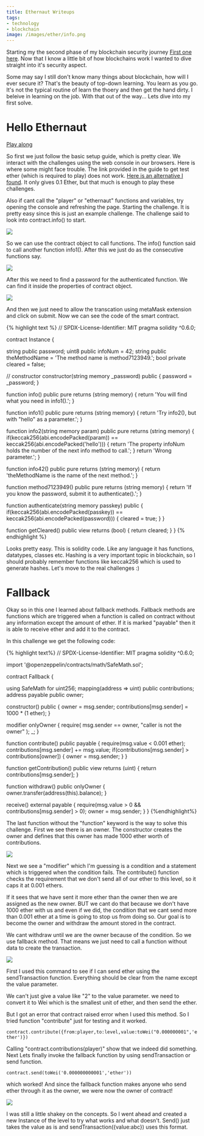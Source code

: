 ```yaml
---
title: Ethernaut Writeups 
tags:
- technology
- blockchain
image: /images/ether/info.png
---
```


Starting my the second phase of my blockchain security journey [First one here](https://github.com/vandanrohatgi/Unga-Bunga-Coin). Now that I know a little bit of how blockchains work I wanted to dive straight into it's security aspect.

<!--more-->

Some may say I still don't know many things about blockchain, how will I ever secure it? That's the beauty of top-down learning. You learn as you go. It's not the typical routine of learn the thoery and then get the hand dirty. I beleive in learning on the job. With that out of the way... Lets dive into my first solve.

# Hello Ethernaut

[Play along](https://ethernaut.openzeppelin.com/level/0x4E73b858fD5D7A5fc1c3455061dE52a53F35d966)

So first we just follow the basic setup guide, which is pretty clear. We interact with the challenges using the web console in our browsers. Here is where some might face trouble. The link provided in the guide to get test ether (which is required to play) does not work. [Here is an alternative I found](https://faucets.chain.link/rinkeby). It only gives 0.1 Ether, but that much is enough to play these challenges.

Also if cant call the "player" or "ethernaut" functions and variables, try opening the console and refreshing the page. Starting the challenge. It is pretty easy since this is just an example challenge. The challenge said to look into contract.info() to start.

![](https://i.imgur.com/MarT8Ve.png)

So we can use the contract object to call functions. The info() function said to call another function info1(). After this we just do as the consecutive functions say. 

![](https://i.imgur.com/kyNn476.png)

After this we need to find a password for the authenticated function. We can find it inside the properties of contract object.

![](https://i.imgur.com/wNNcpo8.png)

And then we just need to allow the transcation using metaMask extension and click on submit. Now we can see the code of the smart contract.

{% highlight text %}
// SPDX-License-Identifier: MIT
pragma solidity ^0.6.0;

contract Instance {

  string public password;
  uint8 public infoNum = 42;
  string public theMethodName = 'The method name is method7123949.';
  bool private cleared = false;

  // constructor
  constructor(string memory _password) public {
    password = _password;
  }

  function info() public pure returns (string memory) {
    return 'You will find what you need in info1().';
  }

  function info1() public pure returns (string memory) {
    return 'Try info2(), but with "hello" as a parameter.';
  }

  function info2(string memory param) public pure returns (string memory) {
    if(keccak256(abi.encodePacked(param)) == keccak256(abi.encodePacked('hello'))) {
      return 'The property infoNum holds the number of the next info method to call.';
    }
    return 'Wrong parameter.';
  }

  function info42() public pure returns (string memory) {
    return 'theMethodName is the name of the next method.';
  }

  function method7123949() public pure returns (string memory) {
    return 'If you know the password, submit it to authenticate().';
  }

  function authenticate(string memory passkey) public {
    if(keccak256(abi.encodePacked(passkey)) == keccak256(abi.encodePacked(password))) {
      cleared = true;
    }
  }

  function getCleared() public view returns (bool) {
    return cleared;
  }
}
{% endhighlight %}

Looks pretty easy. This is solidity code. Like any language it has functions, datatypes, classes etc. Hashing is a very important topic in blockchain, so I should probably remember functions like keccak256 which is used to generate hashes. Let's move to the real challenges :)

# Fallback

Okay so in this one I learned about fallback methods. Fallback methods are functions which are triggered when a function is called on contract without any information except the amount of ether. If it is marked "payable" then it is able to receive ether and add it to the contract.

In this challenge we get the following code:

{% highlight text%}
// SPDX-License-Identifier: MIT
pragma solidity ^0.6.0;

import '@openzeppelin/contracts/math/SafeMath.sol';

contract Fallback {

  using SafeMath for uint256;
  mapping(address => uint) public contributions;
  address payable public owner;

  constructor() public {
    owner = msg.sender;
    contributions[msg.sender] = 1000 * (1 ether);
  }

  modifier onlyOwner {
        require(
            msg.sender == owner,
            "caller is not the owner"
        );
        _;
    }

  function contribute() public payable {
    require(msg.value < 0.001 ether);
    contributions[msg.sender] += msg.value;
    if(contributions[msg.sender] > contributions[owner]) {
      owner = msg.sender;
    }
  }

  function getContribution() public view returns (uint) {
    return contributions[msg.sender];
  }

  function withdraw() public onlyOwner {
    owner.transfer(address(this).balance);
  }

  receive() external payable {
    require(msg.value > 0 && contributions[msg.sender] > 0);
    owner = msg.sender;
  }
}
{%endhighlight%}

The last function without the "function" keyword is the way to solve this challenge. First we see there is an owner. The constructor creates the owner and defines that this owner has made 1000 ether worth of contributions. 

![](https://i.imgur.com/ZuuNH3Y.png)

Next we see a "modifier" which I'm guessing is a condition and a statement which is triggered when the condition fails. The contribute() function checks the requirement that  we don't send all of our ether to this level, so it caps it at 0.001 ethers.

If it sees that we have sent it more ether than the owner then we are assigned as the new owner. BUT we cant do that because we don't have 1000 ether with us and even if we did, the condition that we cant send more than 0.001 ether at a time is going to stop us from doing so. Our goal is to become the owner and withdraw the amount stored in the contract.

We cant withdraw until we are the owner because of the condition. So we use fallback method. That means we just need to call a function without data to create the transaction. 

![](https://i.imgur.com/VYydb6E.png)

First I used this command to see if I can send ether using the sendTransaction function. Everything should be clear from the name except the value parameter. 

We can't just give a value like "2" to the value parameter. we need to convert it to Wei which is the smallest unit of ether, and then send the ether.

But I got an error that contract raised error when I used this method. So I tried function "contribute" just for testing and it worked.

`contract.contribute({from:player,to:level,value:toWei("0.000000001",'ether')})`

Calling "contract.contributions(player)"  show that we indeed did something. Next Lets finally invoke the fallback function by using sendTransaction or send function. 

`contract.send(toWei('0.000000000001','ether'))`

which worked! And since the fallback function makes anyone who send ether through it as the owner, we were now the owner of contract!

![](https://i.imgur.com/Mu5HqrD.png)

I was still a little shakey on the concepts. So I went ahead and created a new Instance of the level to try what works and what doesn't. Send() just takes the value as is and sendTransaction({value:abc}) uses this format.
